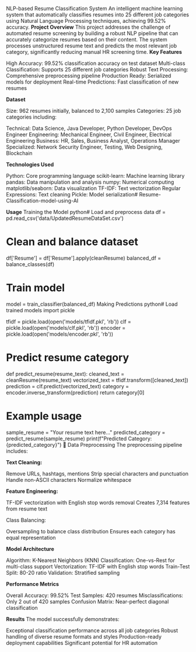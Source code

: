 NLP-based Resume Classification System
An intelligent machine learning system that automatically classifies resumes into 25 different job categories using Natural Language Processing techniques, achieving 99.52% accuracy.
**Project Overview**
This project addresses the challenge of automated resume screening by building a robust NLP pipeline that can accurately categorize resumes based on their content. The system processes unstructured resume text and predicts the most relevant job category, significantly reducing manual HR screening time.
**Key Features**

High Accuracy: 99.52% classification accuracy on test dataset
Multi-class Classification: Supports 25 different job categories
Robust Text Processing: Comprehensive preprocessing pipeline
Production Ready: Serialized models for deployment
Real-time Predictions: Fast classification of new resumes

**Dataset**

Size: 962 resumes initially, balanced to 2,100 samples
Categories: 25 job categories including:

Technical: Data Science, Java Developer, Python Developer, DevOps Engineer
Engineering: Mechanical Engineer, Civil Engineer, Electrical Engineering
Business: HR, Sales, Business Analyst, Operations Manager
Specialized: Network Security Engineer, Testing, Web Designing, Blockchain



**Technologies Used**

Python: Core programming language
scikit-learn: Machine learning library
pandas: Data manipulation and analysis
numpy: Numerical computing
matplotlib/seaborn: Data visualization
TF-IDF: Text vectorization
Regular Expressions: Text cleaning
Pickle: Model serialization# Resume-Classification-model-using-AI

**Usage**
Training the Model
python# Load and preprocess data
df = pd.read_csv('data/UpdatedResumeDataSet.csv')

# Clean and balance dataset
df['Resume'] = df['Resume'].apply(cleanResume)
balanced_df = balance_classes(df)

# Train model
model = train_classifier(balanced_df)
Making Predictions
python# Load trained models
import pickle

tfidf = pickle.load(open('models/tfidf.pkl', 'rb'))
clf = pickle.load(open('models/clf.pkl', 'rb'))
encoder = pickle.load(open('models/encoder.pkl', 'rb'))

# Predict resume category
def predict_resume(resume_text):
    cleaned_text = cleanResume(resume_text)
    vectorized_text = tfidf.transform([cleaned_text])
    prediction = clf.predict(vectorized_text)
    category = encoder.inverse_transform(prediction)
    return category[0]

# Example usage
sample_resume = "Your resume text here..."
predicted_category = predict_resume(sample_resume)
print(f"Predicted Category: {predicted_category}")
🧹 Data Preprocessing
The preprocessing pipeline includes:

**Text Cleaning:**

Remove URLs, hashtags, mentions
Strip special characters and punctuation
Handle non-ASCII characters
Normalize whitespace


**Feature Engineering:**

TF-IDF vectorization with English stop words removal
Creates 7,314 features from resume text


Class Balancing:

Oversampling to balance class distribution
Ensures each category has equal representation



**Model Architecture**

Algorithm: K-Nearest Neighbors (KNN)
Classification: One-vs-Rest for multi-class support
Vectorization: TF-IDF with English stop words
Train-Test Split: 80-20 ratio
Validation: Stratified sampling

**Performance Metrics**

Overall Accuracy: 99.52%
Test Samples: 420 resumes
Misclassifications: Only 2 out of 420 samples
Confusion Matrix: Near-perfect diagonal classification

**Results**
The model successfully demonstrates:

Exceptional classification performance across all job categories
Robust handling of diverse resume formats and styles
Production-ready deployment capabilities
Significant potential for HR automation

